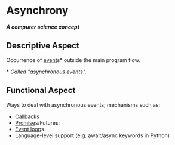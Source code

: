 # Asynchrony
**_A computer science concept_**

## Descriptive Aspect
Occurrence of [event](./event.md)s\* outside the main program flow.

\* _Called "asynchronous events"._

## Functional Aspect
Ways to deal with asynchronous events; mechanisms such as:

- [Callback](./callback.md#programming)s
- [Promise](./promise.md)s/Futures:
- [Event loop](./event-loop.md)s
- Language-level support (e.g. await/async keywords in Python)